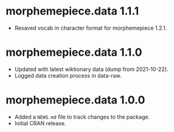 # morphemepiece.data 1.1.1

* Resaved vocab in character format for morphemepiece 1.2.1.

# morphemepiece.data 1.1.0

* Updated with latest wiktionary data (dump from 2021-10-22).
* Logged data creation process in data-raw.

# morphemepiece.data 1.0.0

* Added a `NEWS.md` file to track changes to the package.
* Initial CRAN release.
